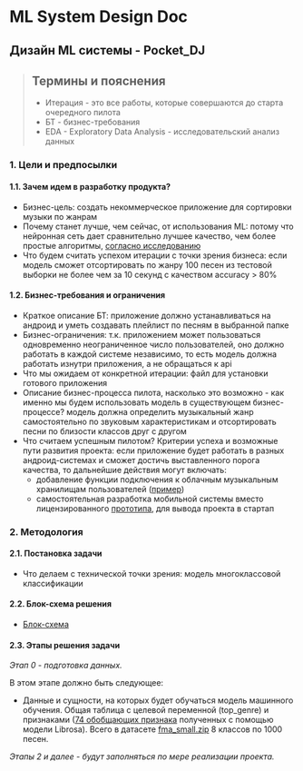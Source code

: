 # ML System Design Doc
## Дизайн ML системы - Pocket_DJ 
    
> ## Термины и пояснения
> - Итерация - это все работы, которые совершаются до старта очередного пилота  
> - БТ - бизнес-требования 
> - EDA - Exploratory Data Analysis - исследовательский анализ данных  

### 1. Цели и предпосылки 
#### 1.1. Зачем идем в разработку продукта?  

- Бизнес-цель: создать некоммерческое приложение для сортировки музыки по жанрам
- Почему станет лучше, чем сейчас, от использования ML: потому что нейронная сеть дает сравнительно лучшее качество, чем более простые алгоритмы, [согласно исследованию](http://cs229.stanford.edu/proj2018/report/21.pdf)
- Что будем считать успехом итерации с точки зрения бизнеса: если модель сможет отсортировать по жанру 100 песен из тестовой выборки не более чем за 10 секунд с качеством accuracy > 80%

#### 1.2. Бизнес-требования и ограничения  

- Краткое описание БТ: приложение должно устанавливаться на андроид и уметь создавать плейлист по песням в выбранной папке
- Бизнес-ограничения: т.к. приложением может пользоваться одновременно неограниченное число пользователей, оно должно работать в каждой системе независимо, то есть модель должна работать изнутри приложения, а не обращаться к api
- Что мы ожидаем от конкретной итерации: файл для установки готового приложения
- Описание бизнес-процесса пилота, насколько это возможно - как именно мы будем использовать модель в существующем бизнес-процессе? модель должна определить музыкальный жанр самостоятельно по звуковым характеристикам и отсортировать песни по близости классов друг с другом  
- Что считаем успешным пилотом? Критерии успеха и возможные пути развития проекта: если приложение будет работать в разных андроид-системах и сможет достичь выставленного порога качества, то дальнейшие действия могут включать:
  - добавление функции подключения к облачным музыкальным хранилищам пользователей ([пример](https://github.com/simon-weber/gmusicapi))
  - самостоятельная разработка мобильной системы вместо лицензированного [прототипа](https://github.com/android/uamp), для вывода проекта в стартап

### 2. Методология    

#### 2.1. Постановка задачи  

- Что делаем с технической точки зрения: модель многоклассовой классификации 

#### 2.2. Блок-схема решения  

- [Блок-схема](https://github.com/AnnettVsemPrivet/Pocket_DJ/blob/main/Diagram.png) 

#### 2.3. Этапы решения задачи

*Этап 0 - подготовка данных.*  

В этом этапе должно быть следующее:  

- Данные и сущности, на которых будет обучаться модель машинного обучения. Общая таблица с целевой переменной (top_genre) и признаками ([74 обобщающих признака](https://github.com/subho406/Audio-Feature-Extraction-using-Librosa/blob/master/Song%20Analysis.ipynb) полученных с помощью модели Librosa). Всего в датасете [fma_small.zip](https://github.com/mdeff/fma) 8 классов по 1000 песен.

 *Этапы 2 и далее - будут заполняться по мере реализации проекта.*
